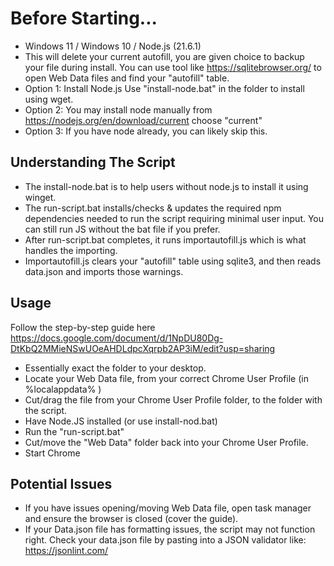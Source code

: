 # Before Starting...
- Windows 11 / Windows 10 / Node.js (21.6.1)
- This will delete your current autofill, you are given choice to backup your file during install. You can use tool like https://sqlitebrowser.org/ to open Web Data files and find your "autofill" table.
- Option 1: Install Node.js Use "install-node.bat" in the folder to install using wget.
- Option 2: You may install node manually from https://nodejs.org/en/download/current choose "current"
- Option 3: If you have node already, you can likely skip this.

## Understanding The Script
- The install-node.bat is to help users without node.js to install it using winget. 
- The run-script.bat installs/checks & updates the required npm dependencies needed to run the script requiring minimal user input. You can still run JS without the bat file if you prefer.
- After run-script.bat completes, it runs importautofill.js which is what handles the importing. 
- Importautofill.js clears your "autofill" table using sqlite3, and then reads data.json and imports those warnings. 

## Usage 
Follow the step-by-step guide here https://docs.google.com/document/d/1NpDU80Dg-DtKbQ2MMieNSwUOeAHDLdpcXqrpb2AP3iM/edit?usp=sharing
- Essentially exact the folder to your desktop.
- Locate your Web Data file, from your correct Chrome User Profile (in %localappdata% ) 
- Cut/drag the file from your Chrome User Profile folder, to the folder with the script.
- Have Node.JS installed (or use install-nod.bat)
- Run the "run-script.bat"
- Cut/move the "Web Data" folder back into your Chrome User Profile.
- Start Chrome

## Potential Issues
- If you have issues opening/moving Web Data file, open task manager and ensure the browser is closed (cover the guide).
- If your Data.json file has formatting issues, the script may not function right. Check your data.json file by pasting into a JSON validator like: https://jsonlint.com/
